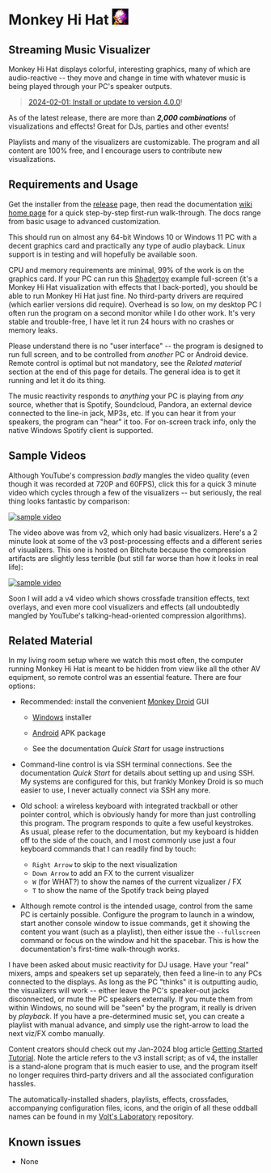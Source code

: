 # Monkey Hi Hat <img src="https://github.com/MV10/volts-laboratory/blob/master/misc/mhh-icon.png" height="32px"/>

## **Streaming Music Visualizer**

Monkey Hi Hat displays colorful, interesting graphics, many of which are audio-reactive -- they move and change in time with whatever music is being played through your PC's speaker outputs.

> [2024-02-01: Install or update to version 4.0.0](https://github.com/MV10/monkey-hi-hat/releases)!

As of the latest release, there are more than _**2,000 combinations**_ of visualizations and effects! Great for DJs, parties and other events!

Playlists and many of the visualizers are customizable. The program and all content are 100% free, and I encourage users to contribute new visualizations.

## Requirements and Usage

Get the installer from the [release](https://github.com/MV10/monkey-hi-hat/releases) page, then read the documentation [wiki home page](https://github.com/MV10/monkey-hi-hat/wiki) for a quick step-by-step first-run walk-through. The docs range from basic usage to advanced customization.

This should run on almost any 64-bit Windows 10 or Windows 11 PC with a decent graphics card and practically any type of audio playback. Linux support is in testing and will hopefully be available soon.

 CPU and memory requirements are minimal, 99% of the work is on the graphics card. If your PC can run this [Shadertoy](https://www.shadertoy.com/view/mtKfWd) example full-screen (it's a Monkey Hi Hat visualization with effects that I back-ported), you should be able to run Monkey Hi Hat just fine. No third-party drivers are required (which earlier versions did require). Overhead is so low, on my desktop PC I often run the program on a second monitor while I do other work. It's very stable and trouble-free, I have let it run 24 hours with no crashes or memory leaks.

Please understand there is no "user interface" -- the program is designed to run full screen, and to be controlled from _another_ PC or Android device. Remote control is optimal but not mandatory, see the _Related material_ section at the end of this page for details. The general idea is to get it running and let it do its thing.

The music reactivity responds to _anything_ your PC is playing from _any_ source, whether that is Spotify, Soundcloud, Pandora, an external device connected to the line-in jack, MP3s, etc. If you can hear it from your speakers, the program can "hear" it too. For on-screen track info, only the native Windows Spotify client is supported. 

## Sample Videos

Although YouTube's compression _badly_ mangles the video quality (even though it was recorded at 720P and 60FPS), click this for a quick 3 minute video which cycles through a few of the visualizers -- but seriously, the real thing looks fantastic by comparison:

[![sample video](http://img.youtube.com/vi/YTmhQm-1bwU/0.jpg)](https://youtu.be/YTmhQm-1bwU)

The video above was from v2, which only had basic visualizers. Here's a 2 minute look at some of the v3 post-processing effects and a different series of visualizers. This one is hosted on Bitchute because the compression artifacts are slightly less terrible (but still far worse than how it looks in real life):

[![sample video](http://img.youtube.com/vi/z9536ebpJDs/0.jpg)](https://www.bitchute.com/video/2sIdHZxskwdN/)

Soon I will add a v4 video which shows crossfade transition effects, text overlays, and even more cool visualizers and effects (all undoubtedly mangled by YouTube's talking-head-oriented compression algorithms).

## Related Material

In my living room setup where we watch this most often, the computer running Monkey Hi Hat is meant to be hidden from view like all the other AV equipment, so remote control was an essential feature. There are four options:

* Recommended: install the convenient [Monkey Droid](https://github.com/MV10/monkey-droid) GUI

    * [Windows](https://github.com/MV10/monkey-hi-hat/releases/download/3.1.0/monkeydroid_1.0.1.0_x86.msix) installer

    * [Android](https://github.com/MV10/monkey-hi-hat/releases/download/3.1.0/com.mindmagma.monkeydroid.apk) APK package

    * See the documentation _Quick Start_ for usage instructions

* Command-line control is via SSH terminal connections. See the documentation _Quick Start_ for details about setting up and using SSH. My systems are configured for this, but frankly Monkey Droid is so much easier to use, I never actually connect via SSH any more.

* Old school: a wireless keyboard with integrated trackball or other pointer control, which is obviously handy for more than just controlling this program. The program responds to quite a few useful keystrokes. As usual, please refer to the documentation, but my keyboard is hidden off to the side of the couch, and I most commonly use just a four keyboard commands that I can readily find by touch:

    * `Right Arrow` to skip to the next visualization
    * `Down Arrow` to add an FX to the current visualizer
    * `W` (for WHAT?) to show the names of the current vizualizer / FX
    * `T` to show the name of the Spotify track being played

* Although remote control is the intended usage, control from the same PC is certainly possible. Configure the program to launch in a window, start another console window to issue commands, get it showing the content you want (such as a playlist), then either issue the `--fullscreen` command or focus on the window and hit the spacebar. This is how the documentation's first-time walk-through works.

I have been asked about music reactivity for DJ usage. Have your "real" mixers, amps and speakers set up separately, then feed a line-in to any PCs connected to the displays. As long as the PC "thinks" it is outputting audio, the visualizers will work -- either leave the PC's speaker-out jacks disconnected, or mute the PC speakers externally. If you mute them from within Windows, no sound will be "seen" by the program, it really is driven by _playback_. If you have a pre-determined music set, you can create a playlist with manual advance, and simply use the right-arrow to load the next viz/FX combo manually.

Content creators should check out my Jan-2024 blog article [Getting Started Tutorial](https://mcguirev10.com/2024/01/20/monkey-hi-hat-getting-started-tutorial.html). Note the article refers to the v3 install script; as of v4, the installer is a stand-alone program that is much easier to use, and the program itself no longer requires third-party drivers and all the associated configuration hassles.

The automatically-installed shaders, playlists, effects, crossfades, accompanying configuration files, icons, and the origin of all these oddball names can be found in my [Volt's Laboratory](https://github.com/MV10/volts-laboratory) repository.

## Known issues

* None

